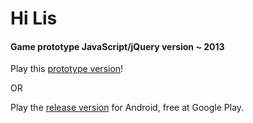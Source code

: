 # Hi Lis
#### Game prototype JavaScript/jQuery version ~ 2013

Play this [prototype version](https://lousousa.github.io/hi-lis-prototype)!

OR

Play the [release version](https://play.google.com/store/apps/details?id=com.luisfelipesousa.hilis) for Android, free at Google Play.